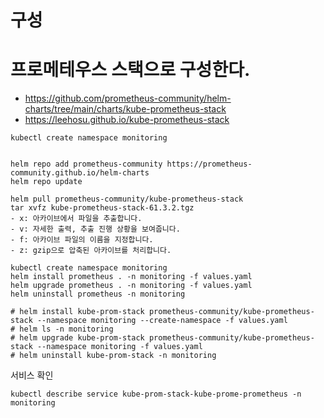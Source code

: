 # 구성

# 프로메테우스 스택으로 구성한다.
- https://github.com/prometheus-community/helm-charts/tree/main/charts/kube-prometheus-stack
- https://leehosu.github.io/kube-prometheus-stack

```
kubectl create namespace monitoring


helm repo add prometheus-community https://prometheus-community.github.io/helm-charts
helm repo update

helm pull prometheus-community/kube-prometheus-stack
tar xvfz kube-prometheus-stack-61.3.2.tgz 
- x: 아카이브에서 파일을 추출합니다.
- v: 자세한 출력, 추출 진행 상황을 보여줍니다.
- f: 아카이브 파일의 이름을 지정합니다.
- z: gzip으로 압축된 아카이브를 처리합니다.

kubectl create namespace monitoring
helm install prometheus . -n monitoring -f values.yaml
helm upgrade prometheus . -n monitoring -f values.yaml
helm uninstall prometheus -n monitoring

# helm install kube-prom-stack prometheus-community/kube-prometheus-stack --namespace monitoring --create-namespace -f values.yaml
# helm ls -n monitoring
# helm upgrade kube-prom-stack prometheus-community/kube-prometheus-stack --namespace monitoring -f values.yaml
# helm uninstall kube-prom-stack -n monitoring
```

서비스 확인
```
kubectl describe service kube-prom-stack-kube-prome-prometheus -n monitoring


```